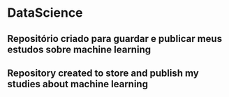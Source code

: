 # DataScience

## Repositório criado para guardar e publicar meus estudos sobre machine learning
## Repository created to store and publish my studies about machine learning
